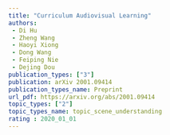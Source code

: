 ```yaml
---  
title: "Curriculum Audiovisual Learning"  
authors:  
 - Di Hu
 - Zheng Wang  
 - Haoyi Xiong  
 - Dong Wang  
 - Feiping Nie  
 - Dejing Dou  
publication_types: ["3"]  
publication: arXiv 2001.09414
publication_types_name: Preprint  
url_pdf: https://arxiv.org/abs/2001.09414  
topic_types: ["2"]
topic_types_name: topic_scene_understanding
rating : 2020_01_01
---  
```

